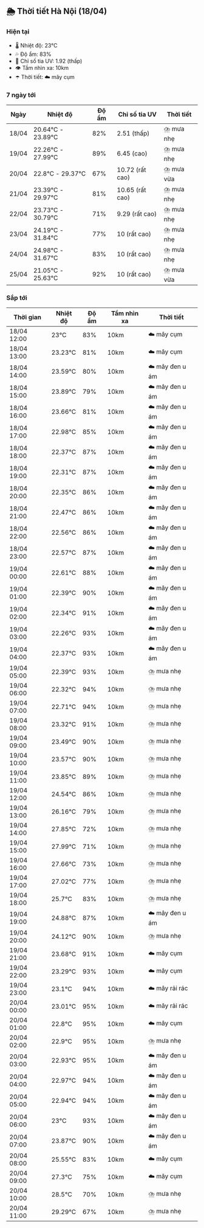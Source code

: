 ## 🌦️ Thời tiết Hà Nội (18/04)

### Hiện tại

- 🌡️ Nhiệt độ: 23℃
- 💦 Độ ẩm: 83%
- 🌟 Chỉ số tia UV: 1.92 (thấp)
- 👁️ Tầm nhìn xa: 10km
- ☂️ Thời tiết: ☁️ mây cụm

### 7 ngày tới

| Ngày | Nhiệt độ | Độ ẩm | Chỉ số tia UV | Thời tiết |
| --- | --- | --- | --- | --- |
| 18/04 | 20.64℃ - 23.89℃ | 82% | 2.51 (thấp) | ⛈️ mưa nhẹ |
| 19/04 | 22.26℃ - 27.99℃ | 89% | 6.45 (cao) | ⛈️ mưa nhẹ |
| 20/04 | 22.8℃ - 29.37℃ | 67% | 10.72 (rất cao) | ⛈️ mưa vừa |
| 21/04 | 23.39℃ - 29.97℃ | 81% | 10.65 (rất cao) | ⛈️ mưa nhẹ |
| 22/04 | 23.73℃ - 30.79℃ | 71% | 9.29 (rất cao) | ⛈️ mưa nhẹ |
| 23/04 | 24.19℃ - 31.84℃ | 77% | 10 (rất cao) | ⛈️ mưa nhẹ |
| 24/04 | 24.98℃ - 31.67℃ | 83% | 10 (rất cao) | ⛈️ mưa nhẹ |
| 25/04 | 21.05℃ - 25.63℃ | 92% | 10 (rất cao) | ⛈️ mưa vừa |

### Sắp tới

| Thời gian | Nhiệt độ | Độ ẩm | Tầm nhìn xa | Thời tiết |
| --- | --- | --- | --- | --- |
| 18/04 12:00 | 23℃ | 83% | 10km | ☁️ mây cụm |
| 18/04 13:00 | 23.23℃ | 81% | 10km | ☁️ mây cụm |
| 18/04 14:00 | 23.59℃ | 80% | 10km | ☁️ mây đen u ám |
| 18/04 15:00 | 23.89℃ | 79% | 10km | ☁️ mây đen u ám |
| 18/04 16:00 | 23.66℃ | 81% | 10km | ☁️ mây đen u ám |
| 18/04 17:00 | 22.98℃ | 85% | 10km | ☁️ mây đen u ám |
| 18/04 18:00 | 22.37℃ | 87% | 10km | ☁️ mây đen u ám |
| 18/04 19:00 | 22.31℃ | 87% | 10km | ☁️ mây đen u ám |
| 18/04 20:00 | 22.35℃ | 86% | 10km | ☁️ mây đen u ám |
| 18/04 21:00 | 22.47℃ | 86% | 10km | ☁️ mây đen u ám |
| 18/04 22:00 | 22.56℃ | 86% | 10km | ☁️ mây đen u ám |
| 18/04 23:00 | 22.57℃ | 87% | 10km | ☁️ mây đen u ám |
| 19/04 00:00 | 22.61℃ | 88% | 10km | ☁️ mây đen u ám |
| 19/04 01:00 | 22.39℃ | 90% | 10km | ☁️ mây đen u ám |
| 19/04 02:00 | 22.34℃ | 91% | 10km | ☁️ mây đen u ám |
| 19/04 03:00 | 22.26℃ | 93% | 10km | ☁️ mây đen u ám |
| 19/04 04:00 | 22.37℃ | 93% | 10km | ☁️ mây đen u ám |
| 19/04 05:00 | 22.39℃ | 93% | 10km | ⛈️ mưa nhẹ |
| 19/04 06:00 | 22.32℃ | 94% | 10km | ⛈️ mưa nhẹ |
| 19/04 07:00 | 22.71℃ | 94% | 10km | ⛈️ mưa nhẹ |
| 19/04 08:00 | 23.32℃ | 91% | 10km | ⛈️ mưa nhẹ |
| 19/04 09:00 | 23.49℃ | 90% | 10km | ⛈️ mưa nhẹ |
| 19/04 10:00 | 23.57℃ | 90% | 10km | ⛈️ mưa nhẹ |
| 19/04 11:00 | 23.85℃ | 89% | 10km | ⛈️ mưa nhẹ |
| 19/04 12:00 | 24.54℃ | 86% | 10km | ⛈️ mưa nhẹ |
| 19/04 13:00 | 26.16℃ | 79% | 10km | ⛈️ mưa nhẹ |
| 19/04 14:00 | 27.85℃ | 72% | 10km | ⛈️ mưa nhẹ |
| 19/04 15:00 | 27.99℃ | 71% | 10km | ⛈️ mưa nhẹ |
| 19/04 16:00 | 27.66℃ | 73% | 10km | ⛈️ mưa nhẹ |
| 19/04 17:00 | 27.02℃ | 77% | 10km | ⛈️ mưa nhẹ |
| 19/04 18:00 | 25.7℃ | 83% | 10km | ⛈️ mưa nhẹ |
| 19/04 19:00 | 24.88℃ | 87% | 10km | ☁️ mây đen u ám |
| 19/04 20:00 | 24.12℃ | 90% | 10km | ⛈️ mưa nhẹ |
| 19/04 21:00 | 23.68℃ | 91% | 10km | ☁️ mây cụm |
| 19/04 22:00 | 23.29℃ | 93% | 10km | ☁️ mây cụm |
| 19/04 23:00 | 23.1℃ | 94% | 10km | ☁️ mây rải rác |
| 20/04 00:00 | 23.01℃ | 95% | 10km | ☁️ mây rải rác |
| 20/04 01:00 | 22.8℃ | 95% | 10km | ☁️ mây cụm |
| 20/04 02:00 | 22.9℃ | 95% | 10km | ⛈️ mưa nhẹ |
| 20/04 03:00 | 22.93℃ | 95% | 10km | ☁️ mây đen u ám |
| 20/04 04:00 | 22.97℃ | 94% | 10km | ☁️ mây đen u ám |
| 20/04 05:00 | 22.94℃ | 94% | 10km | ☁️ mây đen u ám |
| 20/04 06:00 | 23℃ | 93% | 10km | ☁️ mây đen u ám |
| 20/04 07:00 | 23.87℃ | 90% | 10km | ☁️ mây đen u ám |
| 20/04 08:00 | 25.55℃ | 83% | 10km | ☁️ mây cụm |
| 20/04 09:00 | 27.3℃ | 75% | 10km | ☁️ mây cụm |
| 20/04 10:00 | 28.5℃ | 70% | 10km | ⛈️ mưa nhẹ |
| 20/04 11:00 | 29.29℃ | 67% | 10km | ⛈️ mưa nhẹ |
